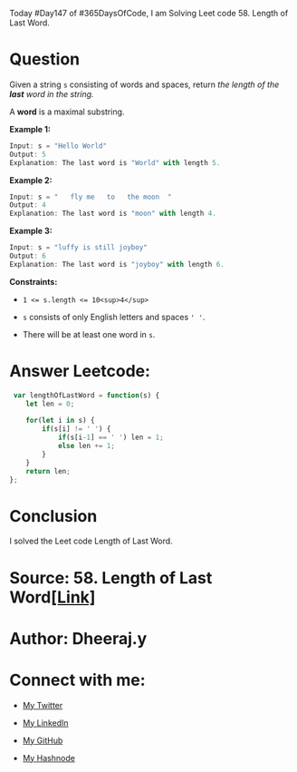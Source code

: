 Today #Day147 of #365DaysOfCode, I am Solving Leet code 58. Length of Last Word.

# Question

Given a string `s` consisting of words and spaces, return *the length of the* ***last*** *word in the string.*

A **word** is a maximal substring.

**Example 1:**

```javascript
Input: s = "Hello World"
Output: 5
Explanation: The last word is "World" with length 5.
```

**Example 2:**

```javascript
Input: s = "   fly me   to   the moon  "
Output: 4
Explanation: The last word is "moon" with length 4.
```

**Example 3:**

```javascript
Input: s = "luffy is still joyboy"
Output: 6
Explanation: The last word is "joyboy" with length 6.
```

**Constraints:**

* `1 <= s.length <= 10<sup>4</sup>`
    
* `s` consists of only English letters and spaces `' '`.
    
* There will be at least one word in `s`.
    

# Answer Leetcode:

```javascript
 var lengthOfLastWord = function(s) {
    let len = 0;
    
    for(let i in s) {
        if(s[i] != ' ') {
            if(s[i-1] == ' ') len = 1;
            else len += 1;
        }
    }
    return len;
};
```

# Conclusion

I solved the Leet code Length of Last Word.

# Source: **58\. Length of Last Word**[\[Link\]](https://leetcode.com/problems/length-of-last-word/)

# Author: Dheeraj.y

# Connect with me:

* [My Twitter](https://twitter.com/yssdheeraj)
    
* [My LinkedIn](https://www.linkedin.com/in/dheerajy1/)
    
* [My GitHub](https://github.com/dheerajy1)
    
* [My Hashnode](https://dheerajy1.hashnode.dev/)